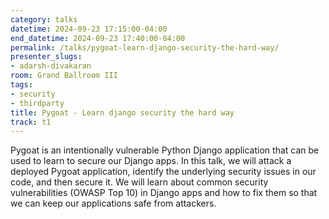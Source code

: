 ```yaml
---
category: talks
datetime: 2024-09-23 17:15:00-04:00
end_datetime: 2024-09-23 17:40:00-04:00
permalink: /talks/pygoat-learn-django-security-the-hard-way/
presenter_slugs:
- adarsh-divakaran
room: Grand Ballroom III
tags:
- security
- thirdparty
title: Pygoat - Learn django security the hard way
track: t1
---
```


Pygoat is an intentionally vulnerable Python Django application that can be used to learn to secure our Django apps. In this talk, we will attack a deployed Pygoat application, identify the underlying security issues in our code, and then secure it. We will learn about common security vulnerabilities (OWASP Top 10) in Django apps and how to fix them so that we can keep our applications safe from attackers.
